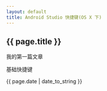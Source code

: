 ```yaml
---
layout: default
title: Android Studio 快捷键(OS X 下)
---
```


<h2>{{ page.title }}</h2>

<p>我的第一篇文章</p>
<p>基础快捷键</p>


<p>{{ page.date | date_to_string }}</p>